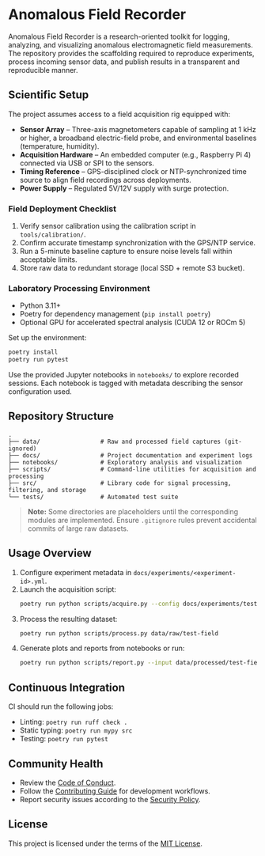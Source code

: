 # Anomalous Field Recorder

Anomalous Field Recorder is a research-oriented toolkit for logging, analyzing, and visualizing anomalous electromagnetic field measurements. The repository provides the scaffolding required to reproduce experiments, process incoming sensor data, and publish results in a transparent and reproducible manner.

## Scientific Setup

The project assumes access to a field acquisition rig equipped with:

- **Sensor Array** – Three-axis magnetometers capable of sampling at 1 kHz or higher, a broadband electric-field probe, and environmental baselines (temperature, humidity).
- **Acquisition Hardware** – An embedded computer (e.g., Raspberry Pi 4) connected via USB or SPI to the sensors.
- **Timing Reference** – GPS-disciplined clock or NTP-synchronized time source to align field recordings across deployments.
- **Power Supply** – Regulated 5V/12V supply with surge protection.

### Field Deployment Checklist

1. Verify sensor calibration using the calibration script in `tools/calibration/`.
2. Confirm accurate timestamp synchronization with the GPS/NTP service.
3. Run a 5-minute baseline capture to ensure noise levels fall within acceptable limits.
4. Store raw data to redundant storage (local SSD + remote S3 bucket).

### Laboratory Processing Environment

- Python 3.11+
- Poetry for dependency management (`pip install poetry`)
- Optional GPU for accelerated spectral analysis (CUDA 12 or ROCm 5)

Set up the environment:

```bash
poetry install
poetry run pytest
```

Use the provided Jupyter notebooks in `notebooks/` to explore recorded sessions. Each notebook is tagged with metadata describing the sensor configuration used.

## Repository Structure

```
.
├── data/                 # Raw and processed field captures (git-ignored)
├── docs/                 # Project documentation and experiment logs
├── notebooks/            # Exploratory analysis and visualization
├── scripts/              # Command-line utilities for acquisition and processing
├── src/                  # Library code for signal processing, filtering, and storage
└── tests/                # Automated test suite
```

> **Note:** Some directories are placeholders until the corresponding modules are implemented. Ensure `.gitignore` rules prevent accidental commits of large raw datasets.

## Usage Overview

1. Configure experiment metadata in `docs/experiments/<experiment-id>.yml`.
2. Launch the acquisition script:
   ```bash
   poetry run python scripts/acquire.py --config docs/experiments/test-field.yml
   ```
3. Process the resulting dataset:
   ```bash
   poetry run python scripts/process.py data/raw/test-field
   ```
4. Generate plots and reports from notebooks or run:
   ```bash
   poetry run python scripts/report.py --input data/processed/test-field
   ```

## Continuous Integration

CI should run the following jobs:

- Linting: `poetry run ruff check .`
- Static typing: `poetry run mypy src`
- Testing: `poetry run pytest`

## Community Health

- Review the [Code of Conduct](CODE_OF_CONDUCT.md).
- Follow the [Contributing Guide](CONTRIBUTING.md) for development workflows.
- Report security issues according to the [Security Policy](SECURITY.md).

## License

This project is licensed under the terms of the [MIT License](LICENSE).

